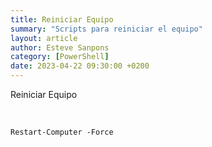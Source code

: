 ```yaml
---
title: Reiniciar Equipo
summary: "Scripts para reiniciar el equipo"
layout: article
author: Esteve Sanpons
category: [PowerShell]
date: 2023-04-22 09:30:00 +0200
---
```


Reiniciar Equipo

<br>

```
Restart-Computer -Force
```
